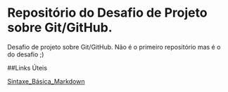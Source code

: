 # Repositório do Desafio de Projeto sobre Git/GitHub.
Desafio de projeto sobre Git/GitHub. Não é o primeiro repositório mas é o do desafio ;)

##Links Úteis

[Sintaxe_Básica_Markdown](https://www.markdownguide.org/basic-syntax/)
